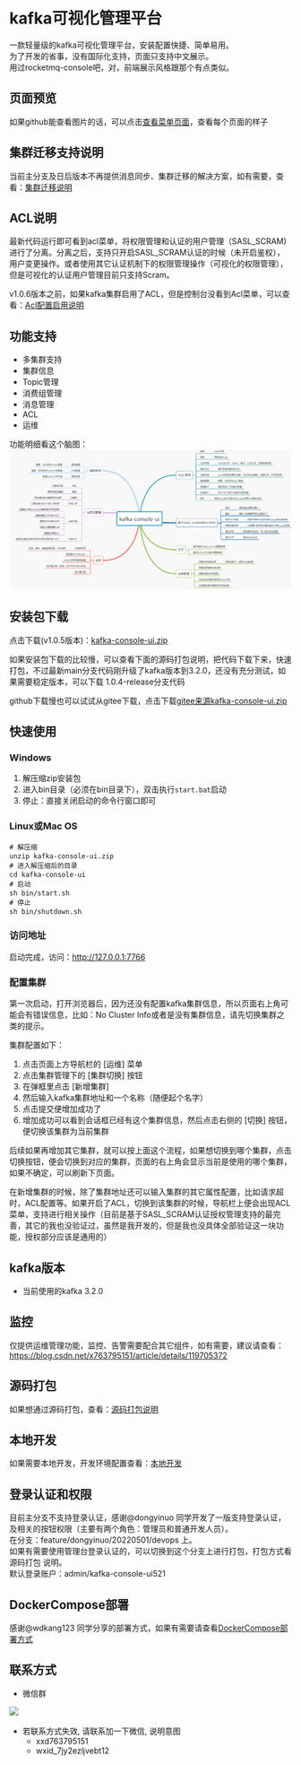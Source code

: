 # kafka可视化管理平台
一款轻量级的kafka可视化管理平台，安装配置快捷、简单易用。  
为了开发的省事，没有国际化支持，页面只支持中文展示。  
用过rocketmq-console吧，对，前端展示风格跟那个有点类似。

## 页面预览
如果github能查看图片的话，可以点击[查看菜单页面](./document/overview/概览.md)，查看每个页面的样子
## 集群迁移支持说明
当前主分支及日后版本不再提供消息同步、集群迁移的解决方案，如有需要，查看：[集群迁移说明](./document/datasync/集群迁移.md)
## ACL说明
最新代码运行即可看到acl菜单，将权限管理和认证的用户管理（SASL_SCRAM)进行了分离。分离之后，支持只开启SASL_SCRAM认证的时候（未开启鉴权），用户变更操作。或者使用其它认证机制下的权限管理操作（可视化的权限管理），但是可视化的认证用户管理目前只支持Scram。

v1.0.6版本之前，如果kafka集群启用了ACL，但是控制台没看到Acl菜单，可以查看：[Acl配置启用说明](./document/acl/Acl.md)
## 功能支持
* 多集群支持
* 集群信息
* Topic管理
* 消费组管理
* 消息管理
* ACL
* 运维

功能明细看这个脑图：
![功能特性](./document/img/功能特性.png)

## 安装包下载
点击下载(v1.0.5版本)：[kafka-console-ui.zip](https://github.com/xxd763795151/kafka-console-ui/releases/download/v1.0.5/kafka-console-ui.zip)  

如果安装包下载的比较慢，可以查看下面的源码打包说明，把代码下载下来，快速打包，不过最新main分支代码刚升级了kafka版本到3.2.0，还没有充分测试，如果需要稳定版本，可以下载 1.0.4-release分支代码  

github下载慢也可以试试从gitee下载，点击下载[gitee来源kafka-console-ui.zip](https://gitee.com/xiaodong_xu/kafka-console-ui/attach_files/969018/download/kafka-console-ui.zip)

## 快速使用
### Windows
1. 解压缩zip安装包  
2. 进入bin目录（必须在bin目录下），双击执行`start.bat`启动
3. 停止：直接关闭启动的命令行窗口即可

### Linux或Mac OS
```
# 解压缩
unzip kafka-console-ui.zip
# 进入解压缩后的目录
cd kafka-console-ui
# 启动
sh bin/start.sh
# 停止
sh bin/shutdown.sh
```

### 访问地址
启动完成，访问：http://127.0.0.1:7766

### 配置集群
第一次启动，打开浏览器后，因为还没有配置kafka集群信息，所以页面右上角可能会有错误信息，比如：No Cluster Info或者是没有集群信息，请先切换集群之类的提示。  

集群配置如下：
1. 点击页面上方导航栏的 [运维] 菜单
2. 点击集群管理下的 [集群切换] 按钮
3. 在弹框里点击 [新增集群]
4. 然后输入kafka集群地址和一个名称（随便起个名字）
5. 点击提交便增加成功了
6. 增加成功可以看到会话框已经有这个集群信息，然后点击右侧的 [切换] 按钮，便切换该集群为当前集群  

后续如果再增加其它集群，就可以按上面这个流程，如果想切换到哪个集群，点击切换按钮，便会切换到对应的集群，页面的右上角会显示当前是使用的哪个集群，如果不确定，可以刷新下页面。

在新增集群的时候，除了集群地址还可以输入集群的其它属性配置，比如请求超时，ACL配置等。如果开启了ACL，切换到该集群的时候，导航栏上便会出现ACL菜单，支持进行相关操作（目前是基于SASL_SCRAM认证授权管理支持的最完善，其它的我也没验证过，虽然是我开发的，但是我也没具体全部验证这一块功能，授权部分应该是通用的）

## kafka版本
* 当前使用的kafka 3.2.0
## 监控
仅提供运维管理功能，监控、告警需要配合其它组件，如有需要，建议请查看：https://blog.csdn.net/x763795151/article/details/119705372

## 源码打包
如果想通过源码打包，查看：[源码打包说明](./document/package/源码打包.md)

## 本地开发
如果需要本地开发，开发环境配置查看：[本地开发](./document/develop/开发配置.md)

## 登录认证和权限
目前主分支不支持登录认证，感谢@dongyinuo 同学开发了一版支持登录认证，及相关的按钮权限（主要有两个角色：管理员和普通开发人员）。  
在分支：feature/dongyinuo/20220501/devops 上。  
如果有需要使用管理台登录认证的，可以切换到这个分支上进行打包，打包方式看 源码打包 说明。  
默认登录账户：admin/kafka-console-ui521

## DockerCompose部署
感谢@wdkang123 同学分享的部署方式，如果有需要请查看[DockerCompose部署方式](./document/deploy/docker部署.md)

## 联系方式
+ 微信群

[//]: # (<img src="./document/contact/weixin_contact.jpg" width="40%"/>)

<img src="https://github.com/xxd763795151/kafka-console-ui/blob/main/document/contact/weixin_contact.jpeg" width="40%"/>

+ 若联系方式失效, 请联系加一下微信, 说明意图
    - xxd763795151
    - wxid_7jy2ezljvebt12
